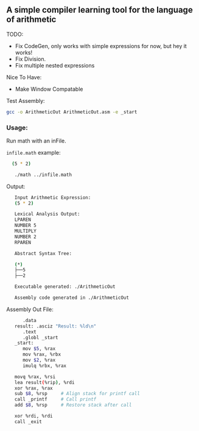 ## A simple compiler learning tool for the language of arithmetic 


TODO:  
   - Fix CodeGen, only works with simple expressions for now, but hey it works! 
   - Fix Division. 
   - Fix multiple nested expressions 

Nice To Have:
   - Make Window Compatable

Test Assembly:
   ```bash
   gcc -o ArithmeticOut ArithmeticOut.asm -e _start  
   ```

### Usage:

Run math with an inFile. 

```infile.math``` example:

```bash
  (5 * 2)
```

```bash
   ./math ../infile.math
```


Output:

```bash
   Input Arithmetic Expression:
   (5 * 2)

   Lexical Analysis Output:
   LPAREN 
   NUMBER 5 
   MULTIPLY 
   NUMBER 2 
   RPAREN 

   Abstract Syntax Tree:

   (*)
   ├──5
   ├──2

   Executable generated: ./ArithmeticOut

   Assembly code generated in ./ArithmeticOut
```


Assembly Out File:

```bash
      .data
   result: .asciz "Result: %ld\n"
      .text
      .globl _start
   _start:
      mov $5, %rax
      mov %rax, %rbx
      mov $2, %rax
      imulq %rbx, %rax

   movq %rax, %rsi
   lea result(%rip), %rdi
   xor %rax, %rax
   sub $8, %rsp     # Align stack for printf call
   call _printf     # Call printf
   add $8, %rsp     # Restore stack after call

   xor %rdi, %rdi
   call _exit

```